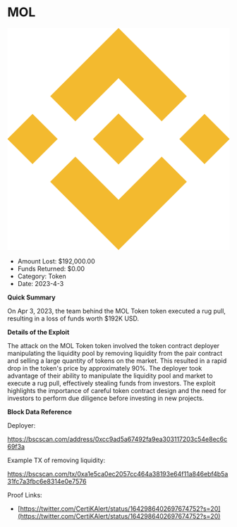# MOL
![MOL](/rektimages/MOL.png)
- Amount Lost: $192,000.00
- Funds Returned: $0.00
- Category: Token
- Date: 2023-4-3

**Quick Summary**

On Apr 3, 2023, the team behind the MOL Token token executed a rug pull, resulting in a loss of funds worth $192K USD.

  


 **Details of the Exploit**

The attack on the MOL Token token involved the token contract deployer manipulating the liquidity pool by removing liquidity from the pair contract and selling a large quantity of tokens on the market. This resulted in a rapid drop in the token's price by approximately 90%. The deployer took advantage of their ability to manipulate the liquidity pool and market to execute a rug pull, effectively stealing funds from investors. The exploit highlights the importance of careful token contract design and the need for investors to perform due diligence before investing in new projects.

  


 **Block Data Reference**

Deployer:

https://bscscan.com/address/0xcc9ad5a67492fa9ea303117203c54e8ec6c69f3a

Example TX of removing liquidity:

https://bscscan.com/tx/0xa1e5ca0ec2057cc464a38193e64f11a846ebf4b5a31fc7a3fbc6e8314e0e7576


Proof Links:
- [https://twitter.com/CertiKAlert/status/1642986402697674752?s=20](https://twitter.com/CertiKAlert/status/1642986402697674752?s=20)


